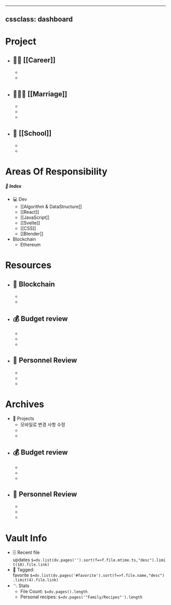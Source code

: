 
---
cssclass: dashboard
---


# [](https://github.com/TfTHacker/DashboardPlusPlus/blob/master/Dashboard%2B%2B.md#family)Project

- 👨‍💻 [[Career]]
    - 
    - 
    - 
- 👨‍👩‍👦 [[Marriage]]
    - 
    - 
    - 
    - 
- 🏫 [[School]]
    - 
    - 
    - 
# [](https://github.com/TfTHacker/DashboardPlusPlus/blob/master/Dashboard%2B%2B.md#personal-projects)Areas Of Responsibility

##### 📌 Index
- 💻 Dev
    - [[Algorithm & DataStructure]]
    - [[React]]
    - [[JavaScript]]
    - [[Svelte]]
    - [[CSS]]
    - [[Blender]]
- Blockchain
	- Ethereum

# [](https://github.com/TfTHacker/DashboardPlusPlus/blob/master/Dashboard%2B%2B.md#work)Resources

- 🔗 Blockchain
    - 
    - 
    - 
- 💰 Budget review
    - 
    - 
    - 
    - 
- 👥 Personnel Review
    - 
    - 
    - 
    - 

# [](https://github.com/TfTHacker/DashboardPlusPlus/blob/master/Dashboard%2B%2B.md#work)Archives

- 💼 Projects
    - 모바일로 변경 사항 수정
    - 
    - 
- 💰 Budget review
    - 
    - 
    - 
    - 
- 👥 Personnel Review
    - 
    - 
    - 
    - 
# [](https://github.com/TfTHacker/DashboardPlusPlus/blob/master/Dashboard%2B%2B.md#vault-info)Vault Info

- 🗄️ Recent file updates `$=dv.list(dv.pages('').sort(f=>f.file.mtime.ts,"desc").limit(10).file.link)`
- 🔖 Tagged: favorite `$=dv.list(dv.pages('#favorite').sort(f=>f.file.name,"desc").limit(4).file.link)`
- 〽️ Stats
    - File Count: `$=dv.pages().length`
    - Personal recipes: `$=dv.pages('"Family/Recipes"').length`